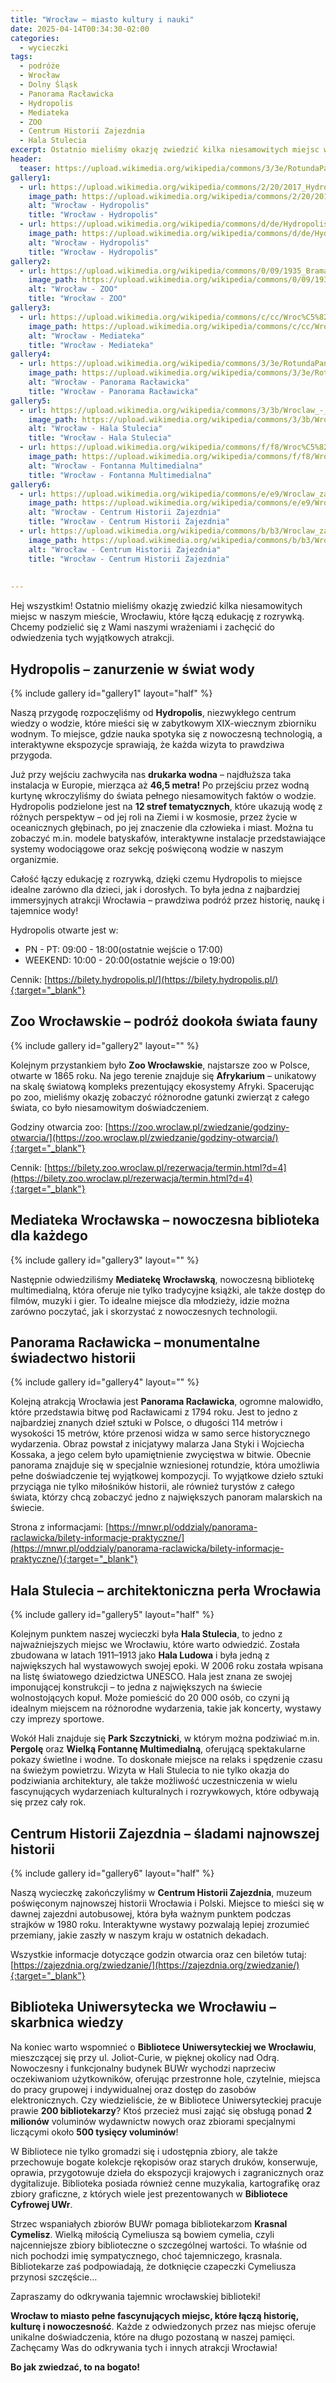 ```yaml
---
title: "Wrocław – miasto kultury i nauki"
date: 2025-04-14T00:34:30-02:00
categories:
  - wycieczki
tags:
  - podróże
  - Wrocław
  - Dolny Śląsk
  - Panorama Racławicka
  - Hydropolis
  - Mediateka
  - ZOO
  - Centrum Historii Zajezdnia
  - Hala Stulecia
excerpt: Ostatnio mieliśmy okazję zwiedzić kilka niesamowitych miejsc w naszym mieście, Wrocławiu, które łączą edukację z rozrywką. Chcemy podzielić się z Wami naszymi wrażeniami i zachęcić do odwiedzenia tych wyjątkowych atrakcji.
header:
  teaser: https://upload.wikimedia.org/wikipedia/commons/3/3e/RotundaPanoramyRaclawickiej.jpg
gallery1:
  - url: https://upload.wikimedia.org/wikipedia/commons/2/20/2017_Hydropolis_we_Wroc%C5%82awiu.jpg
    image_path: https://upload.wikimedia.org/wikipedia/commons/2/20/2017_Hydropolis_we_Wroc%C5%82awiu.jpg
    alt: "Wrocław - Hydropolis"
    title: "Wrocław - Hydropolis"
  - url: https://upload.wikimedia.org/wikipedia/commons/d/de/Hydropolis._Water_tank_rn1.jpg
    image_path: https://upload.wikimedia.org/wikipedia/commons/d/de/Hydropolis._Water_tank_rn1.jpg
    alt: "Wrocław - Hydropolis"
    title: "Wrocław - Hydropolis"  
gallery2:
  - url: https://upload.wikimedia.org/wikipedia/commons/0/09/1935_Brama_g%C5%82%C3%B3wna_teren%C3%B3w_wystawowych.jpg
    image_path: https://upload.wikimedia.org/wikipedia/commons/0/09/1935_Brama_g%C5%82%C3%B3wna_teren%C3%B3w_wystawowych.jpg
    alt: "Wrocław - ZOO"
    title: "Wrocław - ZOO"      
gallery3:
  - url: https://upload.wikimedia.org/wikipedia/commons/c/cc/Wroc%C5%82aw%2C_Mediateka_-_fotopolska.eu_%28301189%29.jpg
    image_path: https://upload.wikimedia.org/wikipedia/commons/c/cc/Wroc%C5%82aw%2C_Mediateka_-_fotopolska.eu_%28301189%29.jpg
    alt: "Wrocław - Mediateka"
    title: "Wrocław - Mediateka"     
gallery4:
  - url: https://upload.wikimedia.org/wikipedia/commons/3/3e/RotundaPanoramyRaclawickiej.jpg
    image_path: https://upload.wikimedia.org/wikipedia/commons/3/3e/RotundaPanoramyRaclawickiej.jpg
    alt: "Wrocław - Panorama Racławicka"
    title: "Wrocław - Panorama Racławicka" 
gallery5:
  - url: https://upload.wikimedia.org/wikipedia/commons/3/3b/Wroclaw_-_Hala_Stulecia_03a.jpg
    image_path: https://upload.wikimedia.org/wikipedia/commons/3/3b/Wroclaw_-_Hala_Stulecia_03a.jpg
    alt: "Wrocław - Hala Stulecia"
    title: "Wrocław - Hala Stulecia"    
  - url: https://upload.wikimedia.org/wikipedia/commons/f/f8/Wroc%C5%82awska_fontanna_Piotr_Walczak2.jpg
    image_path: https://upload.wikimedia.org/wikipedia/commons/f/f8/Wroc%C5%82awska_fontanna_Piotr_Walczak2.jpg
    alt: "Wrocław - Fontanna Multimedialna"
    title: "Wrocław - Fontanna Multimedialna"      
gallery6:
  - url: https://upload.wikimedia.org/wikipedia/commons/e/e9/Wroclaw_zajezdnia_Grabiszynska_3.jpg
    image_path: https://upload.wikimedia.org/wikipedia/commons/e/e9/Wroclaw_zajezdnia_Grabiszynska_3.jpg
    alt: "Wrocław - Centrum Historii Zajezdnia"
    title: "Wrocław - Centrum Historii Zajezdnia"    
  - url: https://upload.wikimedia.org/wikipedia/commons/b/b3/Wroclaw_zajezdnia_Grabiszynska_4.jpg
    image_path: https://upload.wikimedia.org/wikipedia/commons/b/b3/Wroclaw_zajezdnia_Grabiszynska_4.jpg
    alt: "Wrocław - Centrum Historii Zajezdnia"
    title: "Wrocław - Centrum Historii Zajezdnia"      
    
    
---
```


Hej wszystkim! Ostatnio mieliśmy okazję zwiedzić kilka niesamowitych miejsc w naszym mieście, Wrocławiu, które łączą edukację z rozrywką. Chcemy podzielić się z Wami naszymi wrażeniami i zachęcić do odwiedzenia tych wyjątkowych atrakcji.

Hydropolis – zanurzenie w świat wody
---

{% include gallery id="gallery1" layout="half" %}

Naszą przygodę rozpoczęliśmy od **Hydropolis**, niezwykłego centrum wiedzy o wodzie, które mieści się w zabytkowym XIX-wiecznym zbiorniku wodnym. To miejsce, gdzie nauka spotyka się z nowoczesną technologią, a interaktywne ekspozycje sprawiają, że każda wizyta to prawdziwa przygoda.

Już przy wejściu zachwyciła nas **drukarka wodna** – najdłuższa taka instalacja w Europie, mierząca aż **46,5 metra!** Po przejściu przez wodną kurtynę wkroczyliśmy do świata pełnego niesamowitych faktów o wodzie.
Hydropolis podzielone jest na **12 stref tematycznych**, które ukazują wodę z różnych perspektyw – od jej roli na Ziemi i w kosmosie, przez życie w oceanicznych głębinach, po jej znaczenie dla człowieka i miast. Można tu zobaczyć m.in. modele batyskafów, interaktywne instalacje przedstawiające systemy wodociągowe oraz sekcję poświęconą wodzie w naszym organizmie.

Całość łączy edukację z rozrywką, dzięki czemu Hydropolis to miejsce idealne zarówno dla dzieci, jak i dorosłych. To była jedna z najbardziej immersyjnych atrakcji Wrocławia – prawdziwa podróż przez historię, naukę i tajemnice wody!

Hydropolis otwarte jest w:

- PN - PT: 09:00 - 18:00(ostatnie wejście o 17:00)
- WEEKEND: 10:00 - 20:00(ostatnie wejście o 19:00)

Cennik: [https://bilety.hydropolis.pl/](https://bilety.hydropolis.pl/){:target="_blank"} 

Zoo Wrocławskie – podróż dookoła świata fauny
---

{% include gallery id="gallery2" layout="" %}

Kolejnym przystankiem było **Zoo Wrocławskie**, najstarsze zoo w Polsce, otwarte w 1865 roku. Na jego terenie znajduje się **Afrykarium** – unikatowy na skalę światową kompleks prezentujący ekosystemy Afryki. Spacerując po zoo, mieliśmy okazję zobaczyć różnorodne gatunki zwierząt z całego świata, co było niesamowitym doświadczeniem.

Godziny otwarcia zoo: [https://zoo.wroclaw.pl/zwiedzanie/godziny-otwarcia/](https://zoo.wroclaw.pl/zwiedzanie/godziny-otwarcia/){:target="_blank"}


Cennik: [https://bilety.zoo.wroclaw.pl/rezerwacja/termin.html?d=4](https://bilety.zoo.wroclaw.pl/rezerwacja/termin.html?d=4){:target="_blank"}


Mediateka Wrocławska – nowoczesna biblioteka dla każdego
---

{% include gallery id="gallery3" layout="" %}

Następnie odwiedziliśmy **Mediatekę Wrocławską**, nowoczesną bibliotekę multimedialną, która oferuje nie tylko tradycyjne książki, ale także dostęp do filmów, muzyki i gier. To idealne miejsce dla młodzieży, idzie można zarówno poczytać, jak i skorzystać z nowoczesnych technologii.

Panorama Racławicka – monumentalne świadectwo historii
---

{% include gallery id="gallery4" layout="" %}

Kolejną atrakcją Wrocławia jest **Panorama Racławicka**, ogromne malowidło, które przedstawia bitwę pod Racławicami z 1794 roku. Jest to jedno z najbardziej znanych dzieł sztuki w Polsce, o długości 114 metrów i wysokości 15 metrów, które przenosi widza w samo serce historycznego wydarzenia. Obraz powstał z inicjatywy malarza Jana Styki i Wojciecha Kossaka, a jego celem było upamiętnienie zwycięstwa w bitwie. Obecnie panorama znajduje się w specjalnie wzniesionej rotundzie, która umożliwia pełne doświadczenie tej wyjątkowej kompozycji. To wyjątkowe dzieło sztuki przyciąga nie tylko miłośników historii, ale również turystów z całego świata, którzy chcą zobaczyć jedno z największych panoram malarskich na świecie.

Strona z informacjami: [https://mnwr.pl/oddzialy/panorama-raclawicka/bilety-informacje-praktyczne/](https://mnwr.pl/oddzialy/panorama-raclawicka/bilety-informacje-praktyczne/){:target="_blank"}


Hala Stulecia – architektoniczna perła Wrocławia
---

{% include gallery id="gallery5" layout="half" %}

Kolejnym punktem naszej wycieczki była **Hala Stulecia**, to jedno z najważniejszych miejsc we Wrocławiu, które warto odwiedzić. Została zbudowana w latach 1911–1913 jako **Hala Ludowa** i była jedną z największych hal wystawowych swojej epoki. W 2006 roku została wpisana na listę światowego dziedzictwa UNESCO. Hala jest znana ze swojej imponującej konstrukcji – to jedna z największych na świecie wolnostojących kopuł. Może pomieścić do 20 000 osób, co czyni ją idealnym miejscem na różnorodne wydarzenia, takie jak koncerty, wystawy czy imprezy sportowe.

Wokół Hali znajduje się **Park Szczytnicki**, w którym można podziwiać m.in. **Pergolę** oraz **Wielką Fontannę Multimedialną**, oferującą spektakularne pokazy świetlne i wodne. To doskonałe miejsce na relaks i spędzenie czasu na świeżym powietrzu. Wizyta w Hali Stulecia to nie tylko okazja do podziwiania  architektury, ale także możliwość uczestniczenia w wielu fascynujących wydarzeniach kulturalnych i rozrywkowych, które odbywają się przez cały rok.

Centrum Historii Zajezdnia – śladami najnowszej historii
---

{% include gallery id="gallery6" layout="half" %}

Naszą wycieczkę zakończyliśmy w **Centrum Historii Zajezdnia**, muzeum poświęconym najnowszej historii Wrocławia i Polski. Miejsce to mieści się w dawnej zajezdni autobusowej, która była ważnym punktem podczas strajków w 1980 roku. Interaktywne wystawy pozwalają lepiej zrozumieć przemiany, jakie zaszły w naszym kraju w ostatnich dekadach.
 
Wszystkie informacje dotyczące godzin otwarcia oraz cen biletów tutaj: [https://zajezdnia.org/zwiedzanie/](https://zajezdnia.org/zwiedzanie/){:target="_blank"}


Biblioteka Uniwersytecka we Wrocławiu – skarbnica wiedzy
---

Na koniec warto wspomnieć o **Bibliotece Uniwersyteckiej we Wrocławiu**, mieszczącej się przy ul. Joliot-Curie, w pięknej okolicy nad Odrą. Nowoczesny i funkcjonalny budynek BUWr wychodzi naprzeciw oczekiwaniom użytkowników, oferując przestronne hole, czytelnie, miejsca do pracy grupowej i indywidualnej oraz dostęp do zasobów elektronicznych. Czy wiedzieliście, że w Bibliotece Uniwersyteckiej pracuje prawie **200 bibliotekarzy**? Ktoś przecież musi zająć się obsługą ponad **2 milionów** voluminów wydawnictw nowych oraz zbiorami specjalnymi liczącymi około **500 tysięcy voluminów**!

W Bibliotece nie tylko gromadzi się i udostępnia zbiory, ale także przechowuje bogate kolekcje rękopisów oraz starych druków, konserwuje, oprawia, przygotowuje dzieła do ekspozycji krajowych i zagranicznych oraz dygitalizuje. Biblioteka posiada również cenne muzykalia, kartografikę oraz zbiory graficzne, z których wiele jest prezentowanych w **Bibliotece Cyfrowej UWr**.

Strzec wspaniałych zbiorów BUWr pomaga bibliotekarzom **Krasnal Cymelisz**. Wielką miłością Cymeliusza są bowiem cymelia, czyli najcenniejsze zbiory biblioteczne o szczególnej wartości. To właśnie od nich pochodzi imię sympatycznego, choć tajemniczego, krasnala. Bibliotekarze zaś podpowiadają, że dotknięcie czapeczki Cymeliusza przynosi szczęście…

Zapraszamy do odkrywania tajemnic wrocławskiej biblioteki!

**Wrocław to miasto pełne fascynujących miejsc, które łączą historię, kulturę i nowoczesność**. Każde z odwiedzonych przez nas miejsc oferuje unikalne doświadczenia, które na długo pozostaną w naszej pamięci. Zachęcamy Was do odkrywania tych i innych atrakcji Wrocławia!

**Bo jak zwiedzać, to na bogato!**
